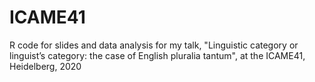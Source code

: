 # ICAME41

R code for slides and data analysis for my talk, "Linguistic category or linguist’s category: the case of English pluralia tantum", at the ICAME41, Heidelberg, 2020
